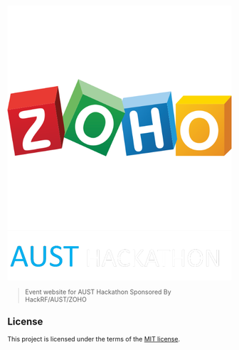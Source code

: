 ![Hackathon logo](res/images/sponsors/zoho-logo.png)
![Hackathon logo](res/images/logos/dark.png)
> Event website for AUST Hackathon Sponsored By HackRF/AUST/ZOHO

## License

This project is licensed under the terms of the [MIT license](LICENSE).
